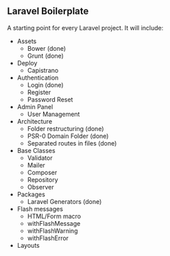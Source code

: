 ## Laravel Boilerplate

A starting point for every Laravel project. It will include:

- Assets
    - Bower (done)
    - Grunt (done)
- Deploy
    - Capistrano
- Authentication
    - Login (done)
    - Register
    - Password Reset
- Admin Panel
    - User Management
- Architecture
    - Folder restructuring (done)
    - PSR-0 Domain Folder (done)
    - Separated routes in files (done)
- Base Classes
	- Validator
	- Mailer
	- Composer
	- Repository
	- Observer
- Packages
    - Laravel Generators (done)
- Flash messages
    - HTML/Form macro
    - withFlashMessage
    - withFlashWarning
    - withFlashError
- Layouts